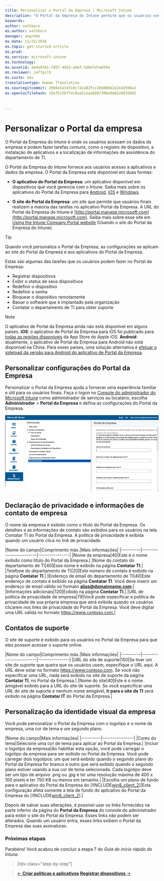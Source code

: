 ```yaml
---
title: Personalizar o Portal da Empresa | Microsoft Intune
description: "O Portal da Empresa do Intune permite que os usuários executem tarefas comuns como registrar dispositivos, instalar aplicativos e localizar informações do departamento de IT."
keywords: 
author: nathbarn
ms.author: nathbarn
manager: angrobe
ms.date: 11/22/2016
ms.topic: get-started-article
ms.prod: 
ms.service: microsoft-intune
ms.technology: 
ms.assetid: eb4a9f01-f857-4563-ab6f-5d0d7dfa659d
ms.reviewer: jeffgilb
ms.suite: ems
translationtype: Human Translation
ms.sourcegitcommit: 29b6e5a3d319c741482fcc2b600842e2e42b96e2
ms.openlocfilehash: 15ef5c5b7f4c8aa2ceaa6867306e0e82a9835b02


---
```


# <a name="customize-the-company-portal"></a>Personalizar o Portal da empresa
O Portal da Empresa do Intune é onde os usuários acessam os dados da empresa e podem fazer tarefas comuns, como o registro de dispositivo, a instalação de aplicativos e a localização de informações de assistência do departamento de TI.

O Portal da Empresa do Intune fornece aos usuários acesso a aplicativos e dados da empresa. O Portal da Empresa está disponível em duas formas:

-   **O aplicativo do Portal da Empresa**: um aplicativo disponível em dispositivos que você gerencia com o Intune. Saiba mais sobre os aplicativos do Portal da Empresa para [Android](/Intune/EndUser/using-your-android-device-with-intune), [iOS](/Intune/EndUser/using-your-ios-or-mac-os-x-device-with-intune) e [Windows](/Intune/EndUser/using-your-windows-device-with-intune).


- **O site do Portal da Empresa**: um site que permite que usuários finais realizem a maioria das tarefas no aplicativo Portal da Empresa. A URL do Portal da Empresa do Intune é [http://portal.manage.microsoft.com](http://portal.manage.microsoft.com). Saiba mais sobre esse site em [Using the Intune Company Portal website](/Intune/EndUser/using-the-intune-company-portal-website) (Usando o site do Portal da Empresa do Intune).

> [!TIP]
> Quando você personaliza o Portal da Empresa, as configurações se aplicam ao site do Portal da Empresa e aos aplicativos do Portal da Empresa.

Estas são algumas das tarefas que os usuários podem fazer no Portal da Empresa:

-   Registrar dispositivos
-   Exibir o status de seus dispositivos
-   Redefinir o dispositivo
-   Redefinir a senha
-   Bloquear o dispositivo remotamente
-   Baixar o software que é implantado pela organização
-   Contatar o departamento de TI para obter suporte

> [!NOTE]
> O aplicativo de Portal da Empresa ainda não está disponível em alguns países.
> __iOS__: o aplicativo de Portal da Empresa para iOS foi publicado para [todas as regiões disponíveis](https://go.microsoft.com/fwlink/?linkid=831284) da App Store do Apple iOS.
> __Android__: atualmente, o aplicativo de Portal da Empresa para Android não está disponível na China. Para esses países, uma solução alternativa é [efetuar o sideload da versão para Android do aplicativo de Portal da Empresa](https://www.microsoft.com/en-us/download/details.aspx?id=49140).  

## <a name="customize-company-portal-settings"></a>Personalizar configurações do Portal da Empresa
Personalizar o Portal da Empresa ajuda a fornecer uma experiência familiar e útil para os usuários finais. Faça o logon no [Console do administrador do Microsoft Intune](https://manage.microsoft.com) como administrador de serviços ou locatário, escolha **Administrador** &gt; **Portal da Empresa** e defina as configurações do Portal da Empresa.

![admin-console-admin-workspace-comp-portal-settings](./media/companyportal.png)

## <a name="company-contact-information-and-privacy-statement"></a>Declaração de privacidade e informações de contato de empresa
O nome da empresa é exibido como o título do Portal da Empresa. Os detalhes e as informações de contato são exibidos para os usuários na tela Contatar TI do Portal da Empresa. A política de privacidade é exibida quando um usuário clica no link de privacidade.

|Nome do campo|Comprimento máx.|Mais informações|
    |----------|------------------------|----------------|
    |Nome da empresa|40|Este é o nome exibido como título do Portal da Empresa.|
    |Nome do contato do departamento de TI|40|Esse nome é exibido na página **Contatar TI**.|
    |Telefone do departamento de TI|20|Este número de contato é exibido na página **Contatar TI**.|
    |Endereço de email do departamento de TI|40|Este endereço de contato é exibido na página **Contatar TI**. Você deve inserir um endereço de email válido no formato **alias@domainname.com**.|
    |Informações adicionais|120|Exibido na página **Contatar TI**.|
    |URL de política de privacidade de empresa|79|Você pode especificar a política de privacidade de sua própria empresa que será exibida quando os usuários clicarem nos links de privacidade do Portal da Empresa. Você deve digitar uma URL válida no formato https://www.contoso.com.|

## <a name="support-contacts"></a>Contatos de suporte
O site de suporte é exibido para os usuários no Portal da Empresa para que eles possam acessar o suporte online.

|Nome do campo|Comprimento máx.|Mais informações|
    |----------|------------------------|----------------|
    |URL do site de suporte|150|Se tiver um site de suporte que queira que os usuários usem, especifique o URL aqui. A URL deve estar no formato https://www.contoso.com. Se você não especificar uma URL, nada será exibido no site de suporte da página **Contatar TI**, no Portal da Empresa.|
    |Nome do site|40|Este é o nome amigável exibido para a URL do site de suporte. Se você especificar uma URL do site de suporte e nenhum nome amigável, **Ir para o site da TI** será exibido na página **Contatar IT** do Portal da Empresa.|

## <a name="company-branding-customization"></a>Personalização da identidade visual da empresa
Você pode personalizar o Portal da Empresa com o logotipo e o nome da empresa, uma cor de tema e um segundo plano.

|Nome do campo|Mais informações|
    |----------|----------------|
    |Cores do tema|Selecione uma cor de tema para aplicar ao Portal da Empresa.|
    |Incluir o logotipo da empresa|Ao habilitar esta opção, você pode carregar o logotipo da empresa para ser exibido no Portal da Empresa. Você pode carregar dois logotipos: um que será exibido quando o segundo plano do Portal da Empresa for branco e outro que será exibido quando o segundo plano estiver usando a sua cor de tema selecionada. Cada logotipo deve ser um tipo de arquivo .png ou .jpg e ter uma resolução máxima de 400 x 100 pixels e ter 750 KB ou menos em tamanho.|
    |Escolha um plano de fundo para o aplicativo do Portal da Empresa do [!INCLUDE[win8_client_2](../includes/win8_client_2_md.md)]|Esta configuração afeta somente a tela de fundo do aplicativo do Portal da Empresa do [!INCLUDE[win8_client_2](../includes/win8_client_2_md.md)].|


Depois de salvar suas alterações, é possível usar os links fornecidos na parte inferior da página do **Portal da Empresa** do console do administrador para exibir o site do Portal da Empresa. Esses links não podem ser alterados. Quando um usuário entra, esses links exibem o Portal da Empresa das suas assinaturas.

### <a name="next-steps"></a>Próximas etapas
Parabéns! Você acabou de concluir a etapa 7 do *Guia de início rápido do Intune*.
>[!div class="step-by-step"]

>[&larr; **Criar políticas e aplicativos**](.\start-with-a-paid-subscription-to-microsoft-intune-step-6.md)       [**Registrar dispositivos** &rarr;](.\start-with-a-paid-subscription-to-microsoft-intune-step-8.md)  



<!--HONumber=Nov16_HO4-->


